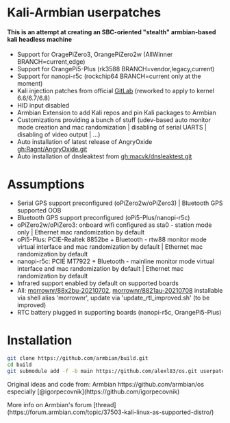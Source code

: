 <h1>Kali-Armbian userpatches </h1>

<h4>This is an attempt at creating an SBC-oriented "stealth" armbian-based kali headless machine</h4>

- Support for OragePiZero3, OrangePiZero2w (AllWinner BRANCH=current,edge)
- Support for OrangePi5-Plus (rk3588 BRANCH=vendor,legacy,current)
- Support for nanopi-r5c (rockchip64 BRANCH=current only at the moment)
- Kali injection patches from official [GitLab](https://gitlab.com/kalilinux/packages/linux/-/blob/kali/master/debian/patches/series?ref_type=heads) (reworked to apply to kernel 6.6/6.7/6.8)
- HID input disabled
- Armbian Extension to add Kali repos and pin Kali packages to Armbian
- Customizations providing a bunch of stuff (udev-based auto monitor mode creation and mac randomization | disabling of serial UARTS | disabling of video output | ...)
- Auto installation of latest release of AngryOxide [gh:Ragnt/AngryOxide.git](https://github.com/Ragnt/AngryOxide)
- Auto installation of dnsleaktest from [gh:macvk/dnsleaktest.git](https://github.com/macvk/dnsleaktest)

<h1>Assumptions</h1>

- Serial GPS support preconfigured (oPiZero2w/oPiZero3) | Bluetooth GPS supported OOB
- Bluetooth GPS support preconfigured (oPi5-Plus/nanopi-r5c)
- oPiZero2w/oPiZero3: onboard wifi configured as sta0 - station mode only | Ethernet mac randomization by default
- oPi5-Plus: PCIE-Realtek 8852be + Bluetooth - rtw88 monitor mode virtual interface and mac randomization by default | Ethernet mac randomization by default
- nanopi-r5c: PCIE MT7922 + Bluetooth - mainline monitor mode virtual interface and mac randomization by default | Ethernet mac randomization by default
- Infrared support enabled by default on supported boards
- All: [morrownr/88x2bu-20210702](https://github.com/morrownr/88x2bu-20210702), [morrownr/8821au-20210708](https://github.com/morrownr/8821au-20210708) installable via shell alias 'morrownr', update via 'update_rtl_improved.sh' (to be improved)
- RTC battery plugged in supporting boards (nanopi-r5c, OrangePi5-Plus)

<h1>Installation</h1>

```bash
git clone https://github.com/armbian/build.git
cd build
git submodule add -f -b main https://github.com/alexl83/os.git userpatches
```


<p> Original ideas and code from: Armbian https://github.com/armbian/os especially [@igorpecovnik](https://github.com/igorpecovnik) </p>

<p>More info on Armbian's forum [thread](https://forum.armbian.com/topic/37503-kali-linux-as-supported-distro/) </p>
